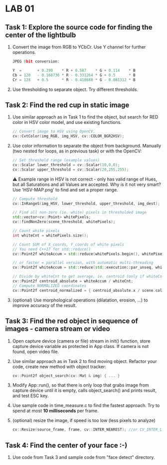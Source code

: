 # LAB 01

## Task 1: Explore the source code for finding the center of the lightbulb

   1. Convert the image from RGB to YCbCr. Use Y channel for further operations.

      ```C++
      JPEG 8bit conversion:

      Y  =       + 0.299    * R + 0.587    * G + 0.114    * B
      Cb = 128   - 0.168736 * R - 0.331264 * G + 0.5      * B
      Cr = 128   + 0.5      * R - 0.418688 * G - 0.081312 * B
      ```

   2. Use thresholding to separate object. Try different thresholds.

## Task 2: Find the red cup in static image

   1. Use similar approach as in Task 1 to find the object, but search for RED color in HSV color model, and use existing functions.

      ```C++
      // Convert image to HSV using OpenCV.
      cv::CvtColor(img_RGB, img_HSV, cv::COLOR_BGR2HSV);
      ```

   2. Use color information to separate the object from background. Manually
       (two nested for loops, as in previous task) or with the OpenCV:

      ```C++
      // Set threshold range (example values)
      cv::Scalar lower_threshold = cv::Scalar(10,0,0);
      cv::Scalar upper_threshold = cv::Scalar(20,255,255);
      ```

      ⚠ Example range in HSV is not correct - only has valid range of Hues, but all Saturations and all Values are accepted. Why is it not very smart? Use 'HSV-MAP.png' to find and set a proper range.

      ```C++
      // Compute threshold
      cv::InRangeS(img_HSV, lower_threshold, upper_threshold, img_dest);

      // Find all non-zero (ie. white) pixels in thresholded image
      std::vector<cv::Point> whitePixels;
      cv::findNonZero(scene_threshold, whitePixels);

      // Count white pixels
      int whiteCnt = whitePixels.size();

      // Count SUM of X_coords, Y_coords of white pixels
      // You need C++17 for std::reduce()
      cv::Point2f whiteAccum = std::reduce(whitePixels.begin(), whitePixels.end());

      // or faster = parallel version, with automatic multi-threading
      cv::Point2f whiteAccum = std::reduce(std::execution::par_unseq, whitePixels.begin(), whitePixels.end());

      // Divide by whiteCnt to get average, ie. centroid (only if whiteCnt != 0 !!!)
      cv::Point2f centroid_absolute = whiteAccum / whiteCnt;
      // Compute NORMALIZED coordinates
      cv::Point2f centroid_normalized = { centroid_absolute.x / scene.cols, centroid_absolute.y / scene.rows }; 
      ```

   3. (optional) Use morphological operations (dilatation, erosion, ...) to improve accuracy of the result.

## Task 3: Find the red object in sequence of images - camera stream or video

   1. Open capture device (camera or file) stream in init() function, store capture device variable as protected in App class. If camera is not found, open video file.

   2. Use similar approach as in Task 2 to find moving object. Refactor your code, create new method with object tracker:

      ```C++
      cv::Point2f object_search(cv::Mat & img) { ... }
      ```

   3. Modify App::run(), so that there is only loop that grabs image from capture device until it is empty, calls object_search() and prints result, and test ESC key.

   4. Use sample code in time_measure.c to find the fastest approach. Try to spend at most **10 milliseconds** per frame.

   5. (optional) resize the image, if speed is too low (less pixels to analyze)

      ```C++
      cv::Resize(source_frame, frame, cv::INTER_NEAREST); //or CV_INTER_LINEAR etc.
      ```

## Task 4: Find the center of your face :-)

   1. Use code from Task 3 and sample code from "face detect" directory.
